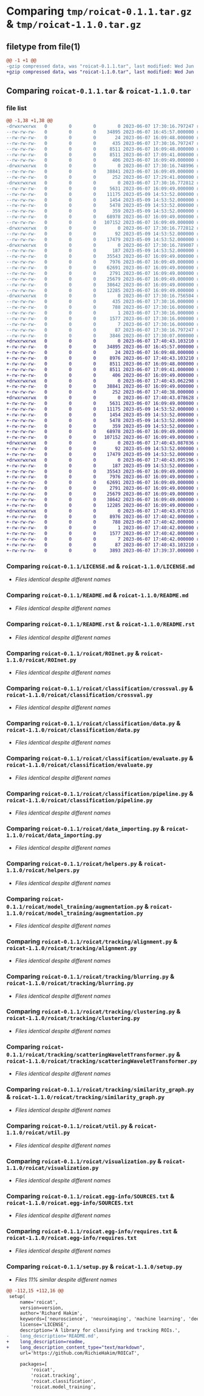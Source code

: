 # Comparing `tmp/roicat-0.1.1.tar.gz` & `tmp/roicat-1.1.0.tar.gz`

## filetype from file(1)

```diff
@@ -1 +1 @@
-gzip compressed data, was "roicat-0.1.1.tar", last modified: Wed Jun  7 17:30:16 2023, max compression
+gzip compressed data, was "roicat-1.1.0.tar", last modified: Wed Jun  7 17:40:43 2023, max compression
```

## Comparing `roicat-0.1.1.tar` & `roicat-1.1.0.tar`

### file list

```diff
@@ -1,38 +1,38 @@
-drwxrwxrwx   0        0        0        0 2023-06-07 17:30:16.797247 roicat-0.1.1/
--rw-rw-rw-   0        0        0    34895 2023-06-07 16:45:57.000000 roicat-0.1.1/LICENSE.md
--rw-rw-rw-   0        0        0       24 2023-06-07 16:09:48.000000 roicat-0.1.1/MANIFEST.in
--rw-rw-rw-   0        0        0      435 2023-06-07 17:30:16.797247 roicat-0.1.1/PKG-INFO
--rw-rw-rw-   0        0        0     8511 2023-06-07 16:09:48.000000 roicat-0.1.1/README.md
--rw-rw-rw-   0        0        0     8511 2023-06-07 17:09:41.000000 roicat-0.1.1/README.rst
--rw-rw-rw-   0        0        0      406 2023-06-07 16:09:49.000000 roicat-0.1.1/requirements.txt
-drwxrwxrwx   0        0        0        0 2023-06-07 17:30:16.748996 roicat-0.1.1/roicat/
--rw-rw-rw-   0        0        0    38841 2023-06-07 16:09:49.000000 roicat-0.1.1/roicat/ROInet.py
--rw-rw-rw-   0        0        0      252 2023-06-07 17:29:41.000000 roicat-0.1.1/roicat/__init__.py
-drwxrwxrwx   0        0        0        0 2023-06-07 17:30:16.772812 roicat-0.1.1/roicat/classification/
--rw-rw-rw-   0        0        0     5631 2023-06-07 16:09:49.000000 roicat-0.1.1/roicat/classification/crossval.py
--rw-rw-rw-   0        0        0    11175 2023-05-09 14:53:52.000000 roicat-0.1.1/roicat/classification/data.py
--rw-rw-rw-   0        0        0     1454 2023-05-09 14:53:52.000000 roicat-0.1.1/roicat/classification/evaluate.py
--rw-rw-rw-   0        0        0     5478 2023-05-09 14:53:52.000000 roicat-0.1.1/roicat/classification/pipeline.py
--rw-rw-rw-   0        0        0      359 2023-05-09 14:53:52.000000 roicat-0.1.1/roicat/classification/visualization.py
--rw-rw-rw-   0        0        0    68978 2023-06-07 16:09:49.000000 roicat-0.1.1/roicat/data_importing.py
--rw-rw-rw-   0        0        0   107152 2023-06-07 16:09:49.000000 roicat-0.1.1/roicat/helpers.py
-drwxrwxrwx   0        0        0        0 2023-06-07 17:30:16.772812 roicat-0.1.1/roicat/model_training/
--rw-rw-rw-   0        0        0       92 2023-05-09 14:53:52.000000 roicat-0.1.1/roicat/model_training/__init__.py
--rw-rw-rw-   0        0        0    17479 2023-05-09 14:53:52.000000 roicat-0.1.1/roicat/model_training/augmentation.py
-drwxrwxrwx   0        0        0        0 2023-06-07 17:30:16.789007 roicat-0.1.1/roicat/tracking/
--rw-rw-rw-   0        0        0      187 2023-05-09 14:53:52.000000 roicat-0.1.1/roicat/tracking/__init__.py
--rw-rw-rw-   0        0        0    35543 2023-06-07 16:09:49.000000 roicat-0.1.1/roicat/tracking/alignment.py
--rw-rw-rw-   0        0        0     7976 2023-06-07 16:09:49.000000 roicat-0.1.1/roicat/tracking/blurring.py
--rw-rw-rw-   0        0        0    62691 2023-06-07 16:09:49.000000 roicat-0.1.1/roicat/tracking/clustering.py
--rw-rw-rw-   0        0        0     2791 2023-06-07 16:09:49.000000 roicat-0.1.1/roicat/tracking/scatteringWaveletTransformer.py
--rw-rw-rw-   0        0        0    25679 2023-06-07 16:09:49.000000 roicat-0.1.1/roicat/tracking/similarity_graph.py
--rw-rw-rw-   0        0        0    38642 2023-06-07 16:09:49.000000 roicat-0.1.1/roicat/util.py
--rw-rw-rw-   0        0        0    12285 2023-06-07 16:09:49.000000 roicat-0.1.1/roicat/visualization.py
-drwxrwxrwx   0        0        0        0 2023-06-07 17:30:16.756504 roicat-0.1.1/roicat.egg-info/
--rw-rw-rw-   0        0        0      435 2023-06-07 17:30:16.000000 roicat-0.1.1/roicat.egg-info/PKG-INFO
--rw-rw-rw-   0        0        0      788 2023-06-07 17:30:16.000000 roicat-0.1.1/roicat.egg-info/SOURCES.txt
--rw-rw-rw-   0        0        0        1 2023-06-07 17:30:16.000000 roicat-0.1.1/roicat.egg-info/dependency_links.txt
--rw-rw-rw-   0        0        0     1577 2023-06-07 17:30:16.000000 roicat-0.1.1/roicat.egg-info/requires.txt
--rw-rw-rw-   0        0        0        7 2023-06-07 17:30:16.000000 roicat-0.1.1/roicat.egg-info/top_level.txt
--rw-rw-rw-   0        0        0       87 2023-06-07 17:30:16.797247 roicat-0.1.1/setup.cfg
--rw-rw-rw-   0        0        0     3846 2023-06-07 17:30:07.000000 roicat-0.1.1/setup.py
+drwxrwxrwx   0        0        0        0 2023-06-07 17:40:43.103210 roicat-1.1.0/
+-rw-rw-rw-   0        0        0    34895 2023-06-07 16:45:57.000000 roicat-1.1.0/LICENSE.md
+-rw-rw-rw-   0        0        0       24 2023-06-07 16:09:48.000000 roicat-1.1.0/MANIFEST.in
+-rw-rw-rw-   0        0        0     8976 2023-06-07 17:40:43.103210 roicat-1.1.0/PKG-INFO
+-rw-rw-rw-   0        0        0     8511 2023-06-07 16:09:48.000000 roicat-1.1.0/README.md
+-rw-rw-rw-   0        0        0     8511 2023-06-07 17:09:41.000000 roicat-1.1.0/README.rst
+-rw-rw-rw-   0        0        0      406 2023-06-07 16:09:49.000000 roicat-1.1.0/requirements.txt
+drwxrwxrwx   0        0        0        0 2023-06-07 17:40:43.062298 roicat-1.1.0/roicat/
+-rw-rw-rw-   0        0        0    38841 2023-06-07 16:09:49.000000 roicat-1.1.0/roicat/ROInet.py
+-rw-rw-rw-   0        0        0      252 2023-06-07 17:40:38.000000 roicat-1.1.0/roicat/__init__.py
+drwxrwxrwx   0        0        0        0 2023-06-07 17:40:43.078628 roicat-1.1.0/roicat/classification/
+-rw-rw-rw-   0        0        0     5631 2023-06-07 16:09:49.000000 roicat-1.1.0/roicat/classification/crossval.py
+-rw-rw-rw-   0        0        0    11175 2023-05-09 14:53:52.000000 roicat-1.1.0/roicat/classification/data.py
+-rw-rw-rw-   0        0        0     1454 2023-05-09 14:53:52.000000 roicat-1.1.0/roicat/classification/evaluate.py
+-rw-rw-rw-   0        0        0     5478 2023-05-09 14:53:52.000000 roicat-1.1.0/roicat/classification/pipeline.py
+-rw-rw-rw-   0        0        0      359 2023-05-09 14:53:52.000000 roicat-1.1.0/roicat/classification/visualization.py
+-rw-rw-rw-   0        0        0    68978 2023-06-07 16:09:49.000000 roicat-1.1.0/roicat/data_importing.py
+-rw-rw-rw-   0        0        0   107152 2023-06-07 16:09:49.000000 roicat-1.1.0/roicat/helpers.py
+drwxrwxrwx   0        0        0        0 2023-06-07 17:40:43.087036 roicat-1.1.0/roicat/model_training/
+-rw-rw-rw-   0        0        0       92 2023-05-09 14:53:52.000000 roicat-1.1.0/roicat/model_training/__init__.py
+-rw-rw-rw-   0        0        0    17479 2023-05-09 14:53:52.000000 roicat-1.1.0/roicat/model_training/augmentation.py
+drwxrwxrwx   0        0        0        0 2023-06-07 17:40:43.095196 roicat-1.1.0/roicat/tracking/
+-rw-rw-rw-   0        0        0      187 2023-05-09 14:53:52.000000 roicat-1.1.0/roicat/tracking/__init__.py
+-rw-rw-rw-   0        0        0    35543 2023-06-07 16:09:49.000000 roicat-1.1.0/roicat/tracking/alignment.py
+-rw-rw-rw-   0        0        0     7976 2023-06-07 16:09:49.000000 roicat-1.1.0/roicat/tracking/blurring.py
+-rw-rw-rw-   0        0        0    62691 2023-06-07 16:09:49.000000 roicat-1.1.0/roicat/tracking/clustering.py
+-rw-rw-rw-   0        0        0     2791 2023-06-07 16:09:49.000000 roicat-1.1.0/roicat/tracking/scatteringWaveletTransformer.py
+-rw-rw-rw-   0        0        0    25679 2023-06-07 16:09:49.000000 roicat-1.1.0/roicat/tracking/similarity_graph.py
+-rw-rw-rw-   0        0        0    38642 2023-06-07 16:09:49.000000 roicat-1.1.0/roicat/util.py
+-rw-rw-rw-   0        0        0    12285 2023-06-07 16:09:49.000000 roicat-1.1.0/roicat/visualization.py
+drwxrwxrwx   0        0        0        0 2023-06-07 17:40:43.070316 roicat-1.1.0/roicat.egg-info/
+-rw-rw-rw-   0        0        0     8976 2023-06-07 17:40:42.000000 roicat-1.1.0/roicat.egg-info/PKG-INFO
+-rw-rw-rw-   0        0        0      788 2023-06-07 17:40:42.000000 roicat-1.1.0/roicat.egg-info/SOURCES.txt
+-rw-rw-rw-   0        0        0        1 2023-06-07 17:40:42.000000 roicat-1.1.0/roicat.egg-info/dependency_links.txt
+-rw-rw-rw-   0        0        0     1577 2023-06-07 17:40:42.000000 roicat-1.1.0/roicat.egg-info/requires.txt
+-rw-rw-rw-   0        0        0        7 2023-06-07 17:40:42.000000 roicat-1.1.0/roicat.egg-info/top_level.txt
+-rw-rw-rw-   0        0        0       87 2023-06-07 17:40:43.103210 roicat-1.1.0/setup.cfg
+-rw-rw-rw-   0        0        0     3893 2023-06-07 17:39:37.000000 roicat-1.1.0/setup.py
```

### Comparing `roicat-0.1.1/LICENSE.md` & `roicat-1.1.0/LICENSE.md`

 * *Files identical despite different names*

### Comparing `roicat-0.1.1/README.md` & `roicat-1.1.0/README.md`

 * *Files identical despite different names*

### Comparing `roicat-0.1.1/README.rst` & `roicat-1.1.0/README.rst`

 * *Files identical despite different names*

### Comparing `roicat-0.1.1/roicat/ROInet.py` & `roicat-1.1.0/roicat/ROInet.py`

 * *Files identical despite different names*

### Comparing `roicat-0.1.1/roicat/classification/crossval.py` & `roicat-1.1.0/roicat/classification/crossval.py`

 * *Files identical despite different names*

### Comparing `roicat-0.1.1/roicat/classification/data.py` & `roicat-1.1.0/roicat/classification/data.py`

 * *Files identical despite different names*

### Comparing `roicat-0.1.1/roicat/classification/evaluate.py` & `roicat-1.1.0/roicat/classification/evaluate.py`

 * *Files identical despite different names*

### Comparing `roicat-0.1.1/roicat/classification/pipeline.py` & `roicat-1.1.0/roicat/classification/pipeline.py`

 * *Files identical despite different names*

### Comparing `roicat-0.1.1/roicat/data_importing.py` & `roicat-1.1.0/roicat/data_importing.py`

 * *Files identical despite different names*

### Comparing `roicat-0.1.1/roicat/helpers.py` & `roicat-1.1.0/roicat/helpers.py`

 * *Files identical despite different names*

### Comparing `roicat-0.1.1/roicat/model_training/augmentation.py` & `roicat-1.1.0/roicat/model_training/augmentation.py`

 * *Files identical despite different names*

### Comparing `roicat-0.1.1/roicat/tracking/alignment.py` & `roicat-1.1.0/roicat/tracking/alignment.py`

 * *Files identical despite different names*

### Comparing `roicat-0.1.1/roicat/tracking/blurring.py` & `roicat-1.1.0/roicat/tracking/blurring.py`

 * *Files identical despite different names*

### Comparing `roicat-0.1.1/roicat/tracking/clustering.py` & `roicat-1.1.0/roicat/tracking/clustering.py`

 * *Files identical despite different names*

### Comparing `roicat-0.1.1/roicat/tracking/scatteringWaveletTransformer.py` & `roicat-1.1.0/roicat/tracking/scatteringWaveletTransformer.py`

 * *Files identical despite different names*

### Comparing `roicat-0.1.1/roicat/tracking/similarity_graph.py` & `roicat-1.1.0/roicat/tracking/similarity_graph.py`

 * *Files identical despite different names*

### Comparing `roicat-0.1.1/roicat/util.py` & `roicat-1.1.0/roicat/util.py`

 * *Files identical despite different names*

### Comparing `roicat-0.1.1/roicat/visualization.py` & `roicat-1.1.0/roicat/visualization.py`

 * *Files identical despite different names*

### Comparing `roicat-0.1.1/roicat.egg-info/SOURCES.txt` & `roicat-1.1.0/roicat.egg-info/SOURCES.txt`

 * *Files identical despite different names*

### Comparing `roicat-0.1.1/roicat.egg-info/requires.txt` & `roicat-1.1.0/roicat.egg-info/requires.txt`

 * *Files identical despite different names*

### Comparing `roicat-0.1.1/setup.py` & `roicat-1.1.0/setup.py`

 * *Files 11% similar despite different names*

```diff
@@ -112,15 +112,16 @@
 setup(
     name='roicat',
     version=version,
     author='Richard Hakim',
     keywords=['neuroscience', 'neuroimaging', 'machine learning', 'deep learning'],
     license='LICENSE',
     description='A library for classifying and tracking ROIs.',
-    long_description='README.md',
+    long_description=readme,
+    long_description_content_type="text/markdown",
     url='https://github.com/RichieHakim/ROICaT',
 
     packages=[
         'roicat',
         'roicat.tracking',
         'roicat.classification',
         'roicat.model_training',
```

